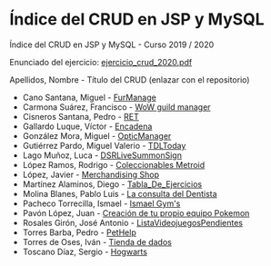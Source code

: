 # Índice del CRUD en JSP y MySQL

Índice del CRUD en JSP y MySQL - Curso 2019 / 2020

Enunciado del ejercicio: [ejercicio_crud_2020.pdf](ejercicio_crud_2020.pdf)

Apellidos, Nombre - Título del CRUD (enlazar con el repositorio)

* Cano Santana, Miguel - [FurManage](https://github.com/miguelcanosantana/FurManage)
* Carmona Suárez, Francisco - [WoW guild manager](https://github.com/Frankcs96/WoW-Guild-Manager)
* Cisneros Santana, Pedro - [RET](https://github.com/PedroCisnerosSantana/Reverse-Engineering-Training)
* Gallardo Luque, Víctor - [Encadena](https://github.com/VictorGallardo/Encadena)
* González Mora, Miguel - [OpticManager](https://github.com/Miguelgm1693/OpticManager)
* Gutiérrez Pardo, Miguel Valerio - [TDLToday](https://github.com/BeTheVal/TDLToday)
* Lago Muñoz, Luca - [DSRLiveSummonSign](https://github.com/ROMthesheep/DSRLiveSummonSign)
* López Ramos, Rodrigo - [Coleccionables Metroid](https://github.com/rodrigolopezramoss/Coleccionables-Metroid)
* López, Javier - [Merchandising Shop](https://github.com/javier-l0pez/portal_shop)
* Martínez Alaminos, Diego - [Tabla_De_Ejercicios](https://github.com/diegomartinezalaminos/Crud_Tabla_De_Ejercicio)
* Molina Blanes, Pablo Luis - [La consulta del Dentista](https://github.com/PabloLuisMolinaBlanes/LaConsultaDelDentista)
* Pacheco Torrecilla, Ismael - [Ismael Gym's](https://github.com/ismaelpacheco13/Crud-Ismael-Gym)
* Pavón López, Juan - [Creación de tu propio equipo Pokemon](https://github.com/JuanPavon/EquipoPokemon)
* Rosales Girón, José Antonio - [ListaVideojuegosPendientes](https://github.com/joseantoniorosales/ListaVideojuegosPendientes)
* Torres Barba, Pedro - [PetHelp](https://github.com/torrespedrob/PetHelp)
* Torres de Oses, Iván - [Tienda de dados](https://github.com/IvanTorres21/dice-shop)
* Toscano Díaz, Sergio - [Hogwarts](https://github.com/sergiotoscanodiaz/hogwarts)


